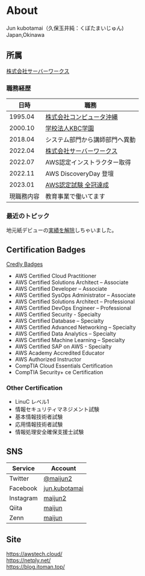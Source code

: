 # About
Jun kubotamai（久保玉井純：くぼたまいじゅん)  
Japan,Okinawa

## 所属
[株式会社サーバーワークス](https://www.serverworks.co.jp/)

### 職務経歴
| 日時 | 職務 |
| ---- | ---- |
| 1995.04 | [株式会社コンピュータ沖縄](https://www.c-okinawa.co.jp) |
| 2000.10 | [学校法人KBC学園](https://kbcgroup.jp/) |
| 2018.04 | システム部門から講師部門へ異動 |
| 2022.04 | [株式会社サーバーワークス](https://www.serverworks.co.jp/) |
| 2022.07 | AWS認定インストラクター取得 |
| 2022.11 | AWS DiscoveryDay 登壇 |
| 2023.01 | [AWS認定試験 全冠達成](https://zenn.dev/maijun/articles/12f44669b922bd) |
| 現職務内容 | 教育事業で働いてます |

### 最近のトピック
地元紙デビューの[実績を解除](https://twitter.com/maijun2/status/1433667413170548736)しちゃいました。

## Certification Badges
[Credly Badges](https://www.credly.com/users/jun-kubotamai/badges)
- AWS Certified Cloud Practitioner
- AWS Certified Solutions Architect – Associate
- AWS Certified Developer – Associate
- AWS Certified SysOps Administrator – Associate
- AWS Certified Solutions Architect – Professional
- AWS Certified DevOps Engineer – Professional
- AWS Certified Security - Specialty
- AWS Certified Database – Specialty
- AWS Certified Advanced Networking – Specialty
- AWS Certified Data Analytics – Specialty
- AWS Certified Machine Learning – Specialty
- AWS Certified SAP on AWS - Specialty
- AWS Academy Accredited Educator
- AWS Authorized Instructor
- CompTIA Cloud Essentials Certification
- CompTIA Security+ ce Certification

### Other Certification 
- LinuC レベル1
- 情報セキュリティマネジメント試験
- 基本情報技術者試験
- 応用情報技術者試験
- 情報処理安全確保支援士試験

## SNS
| Service | Account |
| ---- | ---- |
|  Twitter  |  [@maijun2](https://twitter.com/maijun2)  |
|  Facebook  |  [jun.kubotamai](https://www.facebook.com/jun.kubotamai)  |
|  Instagram  |  [maijun2](https://www.instagram.com/maijun2/)  |
|  Qiita  |  [maijun](https://qiita.com/maijun)  |
|  Zenn  |  [maijun](https://zenn.dev/maijun)  |

## Site
https://awstech.cloud/  
https://netply.net/  
https://blog.itoman.top/  



<!---
maijun2/maijun2 is a ✨ special ✨ repository because its `README.md` (this file) appears on your GitHub profile.
You can click the Preview link to take a look at your changes.
--->
